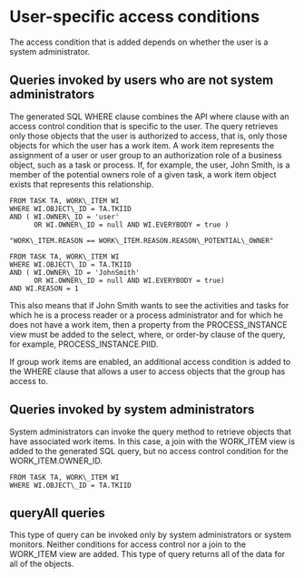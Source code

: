 <!-- image -->

# User-specific access conditions

The access condition that is added depends on whether the user
is a system administrator.

## Queries invoked by users who are not system administrators

The
generated SQL WHERE clause combines the API where
clause with an access control condition that is specific to the user.
The query retrieves only those objects that the user is authorized
to access, that is, only those objects for which the user has a work
item. A work item represents the assignment of a user or user group
to an authorization role of a business object, such as a task or process.
If, for example, the user, John Smith, is a member of the potential
owners role of a given task, a work item object exists that represents
this relationship.

```
FROM TASK TA, WORK\_ITEM WI
WHERE WI.OBJECT\_ID = TA.TKIID
AND ( WI.OWNER\_ID = 'user' 
      OR WI.OWNER\_ID = null AND WI.EVERYBODY = true )
```

```
"WORK\_ITEM.REASON == WORK\_ITEM.REASON.REASON\_POTENTIAL\_OWNER"
```

```
FROM TASK TA, WORK\_ITEM WI
WHERE WI.OBJECT\_ID = TA.TKIID
AND ( WI.OWNER\_ID = 'JohnSmith' 
      OR WI.OWNER\_ID = null AND WI.EVERYBODY = true)
AND WI.REASON = 1
```

This also means that if John
Smith wants to see the activities and tasks for which he is a process
reader or a process administrator and for which he does not have a
work item, then a property from the PROCESS\_INSTANCE view must be
added to the select, where, or order-by clause of the query, for example,
PROCESS\_INSTANCE.PIID.

If group work items are enabled, an additional
access condition is added to the WHERE clause that
allows a user to access objects that the group has access to.

## Queries invoked by system administrators

System
administrators can invoke the query method to retrieve
objects that have associated work items. In this case, a join with
the WORK\_ITEM view is added to the generated SQL query, but no access
control condition for the WORK\_ITEM.OWNER\_ID.

```
FROM TASK TA, WORK\_ITEM WI
WHERE WI.OBJECT\_ID = TA.TKIID
```

## queryAll queries

This
type of query can be invoked only by system administrators or system
monitors. Neither conditions for access control nor a join to the
WORK\_ITEM view are added. This type of query returns all of the data
for all of the objects.